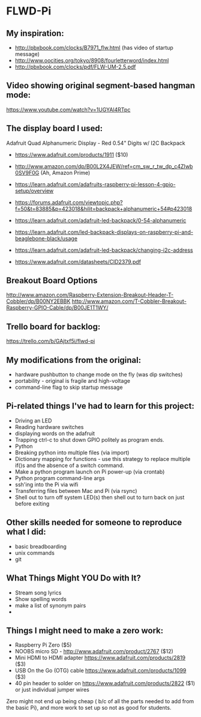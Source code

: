 # FLWD-Pi

My inspiration:
-----------
- http://pbxbook.com/clocks/B7971_flw.html (has video of startup message)
- http://www.oocities.org/tokyo/8908/fourletterword/index.html
- http://pbxbook.com/clocks/pdf/FLW-UM-2.5.pdf

Video showing original segment-based hangman mode:
-----------
https://www.youtube.com/watch?v=1UGYAl4RTpc


The display board I used:
-----------
Adafruit Quad Alphanumeric Display - Red 0.54" Digits w/ I2C Backpack 
- https://www.adafruit.com/products/1911  ($10)
- http://www.amazon.com/dp/B00L2X4JEW/ref=cm_sw_r_tw_dp_c4ZIwb0SV9F0G (Ah, Amazon Prime)

- https://learn.adafruit.com/adafruits-raspberry-pi-lesson-4-gpio-setup/overview
- https://forums.adafruit.com/viewtopic.php?f=50&t=83885&p=423018&hilit=backpack+alphanumeric+54#p423018
- https://learn.adafruit.com/adafruit-led-backpack/0-54-alphanumeric
- https://learn.adafruit.com/led-backpack-displays-on-raspberry-pi-and-beaglebone-black/usage
- https://learn.adafruit.com/adafruit-led-backpack/changing-i2c-address
- https://www.adafruit.com/datasheets/CID2379.pdf

Breakout Board Options
-----------
http://www.amazon.com/Raspberry-Extension-Breakout-Header-T-Cobbler/dp/B00NY2EBBK
http://www.amazon.com/T-Cobbler-Breakout-Raspberry-GPIO-Cable/dp/B00JE1T1WY/

Trello board for backlog:
-----------
https://trello.com/b/GAjtxf5i/flwd-pi

My modifications from the original:
-----------
- hardware pushbutton to change mode on the fly (was dip switches)
- portability - original is fragile and high-voltage
- command-line flag to skip startup message

Pi-related things I've had to learn for this project:
-----------
- Driving an LED
- Reading hardware switches
- displaying words on the adafruit
- Trapping ctrl-c to shut down GPIO politely as program ends.
- Python
- Breaking python into multiple files (via import)
- Dictionary mapping for functions - use this strategy to replace multiple if()s and the absence of a switch command.
- Make a python program launch on Pi power-up (via crontab)
- Python program command-line args
- ssh'ing into the Pi via wifi
- Transferring files between Mac and Pi (via rsync)
- Shell out to turn off system LED(s) then shell out to turn back on just before exiting

Other skills needed for someone to reproduce what I did:
------------
- basic breadboarding
- unix commands
- git

What Things Might YOU Do with It?
------------
- Stream song lyrics
- Show spelling words
- make a list of synonym pairs
- 

Things I might need to make a zero work:
-----------
- Raspberry Pi Zero ($5)
- NOOBS micro SD - http://www.adafruit.com/product/2767 ($12)
- Mini HDMI to HDMI adapter https://www.adafruit.com/products/2819 ($3)
- USB On the Go (OTG) cable https://www.adafruit.com/products/1099 ($3)
- 40 pin header to solder on  https://www.adafruit.com/products/2822 ($1) or just individual jumper wires

 
Zero might not end up being cheap ( b/c of all the parts needed to add from the basic Pi), and more work to set up so not as good for students.
